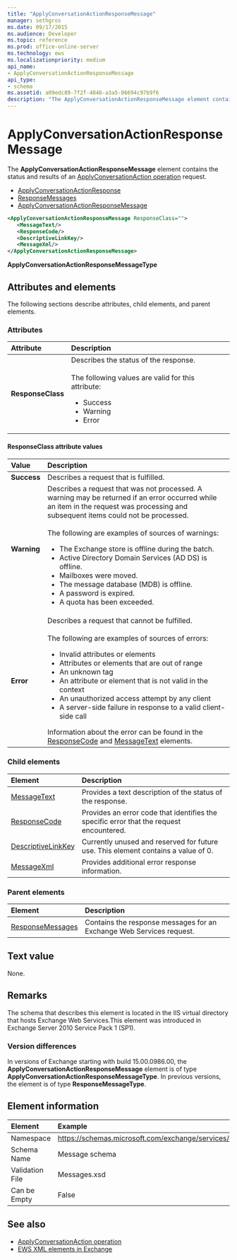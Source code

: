 ```yaml
---
title: "ApplyConversationActionResponseMessage"
manager: sethgros
ms.date: 09/17/2015
ms.audience: Developer
ms.topic: reference
ms.prod: office-online-server
ms.technology: ews
ms.localizationpriority: medium
api_name:
- ApplyConversationActionResponseMessage
api_type:
- schema
ms.assetid: a09edc89-7f2f-4846-a3a5-06694c97b9f6
description: "The ApplyConversationActionResponseMessage element contains the status and results of an ApplyConversationAction operation request."
---
```


# ApplyConversationActionResponseMessage

The **ApplyConversationActionResponseMessage** element contains the status and results of an [ApplyConversationAction operation](applyconversationaction-operation.md) request.  
  
- [ApplyConversationActionResponse](applyconversationactionresponse.md)
- [ResponseMessages](responsemessages.md)
- [ApplyConversationActionResponseMessage](applyconversationactionresponsemessage.md)
  
```XML
<ApplyConversationActionResponseMessage ResponseClass="">
   <MessageText/>
   <ResponseCode/>
   <DescriptiveLinkKey/>
   <MessageXml/>
</ApplyConversationActionResponseMessage>
```

 **ApplyConversationActionResponseMessageType**
## Attributes and elements

The following sections describe attributes, child elements, and parent elements.
  
### Attributes

|**Attribute**|**Description**|
|:-----|:-----|
|**ResponseClass** <br/> | Describes the status of the response.<br/><br/>The following values are valid for this attribute:<ul><li>Success</li><li>Warning</li><li>Error</li></ul> |
   
#### ResponseClass attribute values

|**Value**|**Description**|
|:-----|:-----|
|**Success** <br/> |Describes a request that is fulfilled.  <br/> |
|**Warning** <br/> | Describes a request that was not processed. A warning may be returned if an error occurred while an item in the request was processing and subsequent items could not be processed.<br/><br/>The following are examples of sources of warnings:<ul><li>The Exchange store is offline during the batch.</li><li>Active Directory Domain Services (AD DS) is offline.</li><li>Mailboxes were moved.</li><li>The message database (MDB) is offline.</li><li>A password is expired.</li><li>A quota has been exceeded.</li></ul> |
|**Error** <br/> | Describes a request that cannot be fulfilled.<br/><br/>The following are examples of sources of errors:  <ul><li>Invalid attributes or elements</li><li>Attributes or elements that are out of range</li><li>An unknown tag  </li><li>An attribute or element that is not valid in the context</li><li>An unauthorized access attempt by any client</li><li>A server-side failure in response to a valid client-side call</li></ul>Information about the error can be found in the [ResponseCode](responsecode.md) and [MessageText](messagetext.md) elements.  <br/> |
   
### Child elements

|**Element**|**Description**|
|:-----|:-----|
|[MessageText](messagetext.md) <br/> |Provides a text description of the status of the response.  <br/> |
|[ResponseCode](responsecode.md) <br/> |Provides an error code that identifies the specific error that the request encountered.  <br/> |
|[DescriptiveLinkKey](descriptivelinkkey.md) <br/> |Currently unused and reserved for future use. This element contains a value of 0.  <br/> |
|[MessageXml](messagexml.md) <br/> |Provides additional error response information.  <br/> |
   
### Parent elements

|**Element**|**Description**|
|:-----|:-----|
|[ResponseMessages](responsemessages.md) <br/> |Contains the response messages for an Exchange Web Services request.  <br/> |
   
## Text value

None.
  
## Remarks

The schema that describes this element is located in the IIS virtual directory that hosts Exchange Web Services.This element was introduced in Exchange Server 2010 Service Pack 1 (SP1).
  
### Version differences

In versions of Exchange starting with build 15.00.0986.00, the **ApplyConversationActionResponseMessage** element is of type **ApplyConversationActionResponseMessageType**. In previous versions, the element is of type **ResponseMessageType**.
  
## Element information

|**Element**|**Example**|
|:-----|:-----|
|Namespace  <br/> |https://schemas.microsoft.com/exchange/services/2006/messages  <br/> |
|Schema Name  <br/> |Message schema  <br/> |
|Validation File  <br/> |Messages.xsd  <br/> |
|Can be Empty  <br/> |False  <br/> |
   
## See also

- [ApplyConversationAction operation](applyconversationaction-operation.md)
- [EWS XML elements in Exchange](ews-xml-elements-in-exchange.md)

